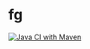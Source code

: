 # fg
[![Java CI with Maven](https://github.com/janvrska/fg/actions/workflows/maven.yml/badge.svg)](https://github.com/janvrska/fg/actions/workflows/maven.yml)
